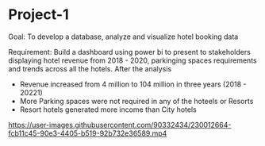 # Project-1

Goal: To develop a database, analyze and visualize hotel booking data

Requirement:  Build a dashboard using power bi to present to stakeholders displaying hotel revenue from 2018 - 2020, parkinging spaces requirements and trends across all the hotels.
After the analysis
- Revenue increased from 4 million to 104 million in three years (2018 - 20221)
- More Parking spaces were not required in any of the hoteels or Resorts
- Resort hotels generated more income than City hotels

https://user-images.githubusercontent.com/90332434/230012664-fcb11c45-90e3-4405-b519-92b732e36589.mp4



